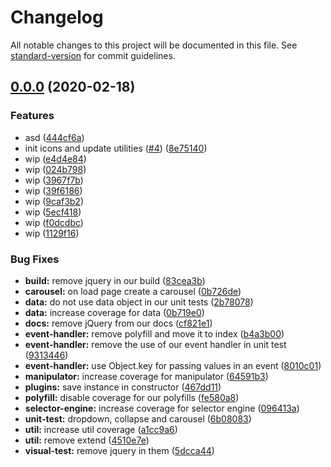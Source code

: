 # Changelog

All notable changes to this project will be documented in this file. See [standard-version](https://github.com/conventional-changelog/standard-version) for commit guidelines.

## [0.0.0](https://github.com/flocasts/flo-scss/compare/v4.3.1...v0.0.0) (2020-02-18)


### Features

* asd ([444cf6a](https://github.com/flocasts/flo-scss/commit/444cf6a2eea799e83e9204580cbce3151b0a10b0))
* init icons and update utilities ([#4](https://github.com/flocasts/flo-scss/issues/4)) ([8e75140](https://github.com/flocasts/flo-scss/commit/8e75140b8c6f4729c5db3747e893da5cef222d61))
* wip ([e4d4e84](https://github.com/flocasts/flo-scss/commit/e4d4e84db703b451d4f4e93f4b236123c01c02c7))
* wip ([024b798](https://github.com/flocasts/flo-scss/commit/024b798af2bf3287f34c9c4d96bdfe949732cf98))
* wip ([3967f7b](https://github.com/flocasts/flo-scss/commit/3967f7b781b9e65130ce413f90e73ecd62fb410d))
* wip ([39f6186](https://github.com/flocasts/flo-scss/commit/39f6186459cd228a86d64e5591d9228c65210bef))
* wip ([9caf3b2](https://github.com/flocasts/flo-scss/commit/9caf3b22554de472a85d8668faa27ae763947303))
* wip ([5ecf418](https://github.com/flocasts/flo-scss/commit/5ecf4185e28316efb6253992d9103c3f0ba3f8b5))
* wip ([f0dcdbc](https://github.com/flocasts/flo-scss/commit/f0dcdbca81e167dab85270858ff7540a1cd6b57b))
* wip ([1129f16](https://github.com/flocasts/flo-scss/commit/1129f166f611126b5c526513a73d35cd925e9feb))


### Bug Fixes

* **build:** remove jquery in our build ([83cea3b](https://github.com/flocasts/flo-scss/commit/83cea3bafa57987b8cd6be0557bbca8364ab1fee))
* **carousel:** on load page create a carousel ([0b726de](https://github.com/flocasts/flo-scss/commit/0b726de94e6a30612dcd227222afd3b61516dae0))
* **data:** do not use data object in our unit tests ([2b78078](https://github.com/flocasts/flo-scss/commit/2b780787797da2bed2af0f95963be61e2b8e94a4))
* **data:** increase coverage for data ([0b719e0](https://github.com/flocasts/flo-scss/commit/0b719e065c278d1d20f993bd2999dd108ac23682))
* **docs:** remove jQuery from our docs ([cf821e1](https://github.com/flocasts/flo-scss/commit/cf821e1d4d1d67f6b4ce9651ae64c72a502c40ba))
* **event-handler:** remove polyfill and move it to index ([b4a3b00](https://github.com/flocasts/flo-scss/commit/b4a3b00ac8635b51b6216f540ac59219432c0d65))
* **event-handler:** remove the use of our event handler in unit test ([9313446](https://github.com/flocasts/flo-scss/commit/9313446274edbb216fd7777c3d3f3147622e81e7))
* **event-handler:** use Object.key for passing values in an event ([8010c01](https://github.com/flocasts/flo-scss/commit/8010c010e9f15ec04e291a07316f93bda5b46f19))
* **manipulator:** increase coverage for manipulator ([64591b3](https://github.com/flocasts/flo-scss/commit/64591b3722128d89252b8f1c840cd846940b7f5c))
* **plugins:** save instance in constructor ([467dd11](https://github.com/flocasts/flo-scss/commit/467dd113c50c50f69c1b17d40cbd41d0b175952a))
* **polyfill:** disable coverage for our polyfills ([fe580a8](https://github.com/flocasts/flo-scss/commit/fe580a8e5a0c0eaa17d88d48051fae4eb542ccce))
* **selector-engine:** increase coverage for selector engine ([096413a](https://github.com/flocasts/flo-scss/commit/096413a9942178aa68925f032822b40900bac346))
* **unit-test:** dropdown, collapse and carousel ([6b08083](https://github.com/flocasts/flo-scss/commit/6b0808354d212272030e598f4e8ea9e2bce7703a))
* **util:** increase util coverage ([a1cc9a6](https://github.com/flocasts/flo-scss/commit/a1cc9a6e332869519fcff2a3d0f976bdad0f14fd))
* **util:** remove extend ([4510e7e](https://github.com/flocasts/flo-scss/commit/4510e7e61db27b264c1fadc125beb2d4c80f07df))
* **visual-test:** remove jquery in them ([5dcca44](https://github.com/flocasts/flo-scss/commit/5dcca44fcfe3e4ae2820f4b8b115f006374985b3))
